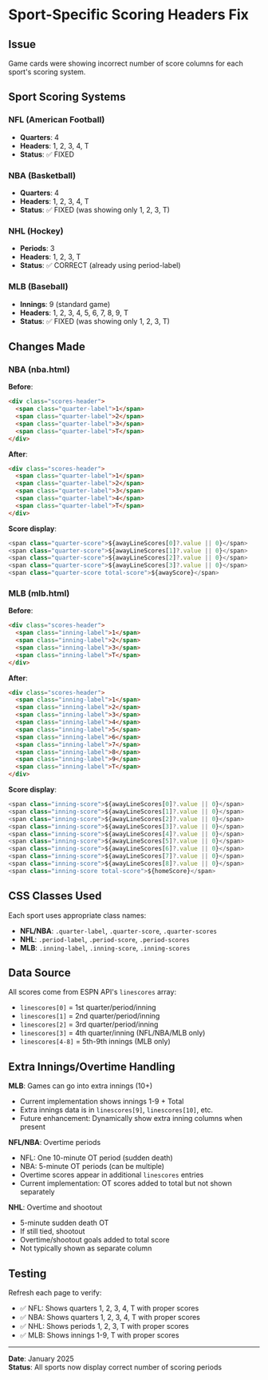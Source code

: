 # Sport-Specific Scoring Headers Fix

## Issue
Game cards were showing incorrect number of score columns for each sport's scoring system.

## Sport Scoring Systems

### NFL (American Football)
- **Quarters**: 4
- **Headers**: 1, 2, 3, 4, T
- **Status**: ✅ FIXED

### NBA (Basketball)
- **Quarters**: 4
- **Headers**: 1, 2, 3, 4, T
- **Status**: ✅ FIXED (was showing only 1, 2, 3, T)

### NHL (Hockey)
- **Periods**: 3
- **Headers**: 1, 2, 3, T
- **Status**: ✅ CORRECT (already using period-label)

### MLB (Baseball)
- **Innings**: 9 (standard game)
- **Headers**: 1, 2, 3, 4, 5, 6, 7, 8, 9, T
- **Status**: ✅ FIXED (was showing only 1, 2, 3, T)

## Changes Made

### NBA (nba.html)
**Before**:
```html
<div class="scores-header">
  <span class="quarter-label">1</span>
  <span class="quarter-label">2</span>
  <span class="quarter-label">3</span>
  <span class="quarter-label">T</span>
</div>
```

**After**:
```html
<div class="scores-header">
  <span class="quarter-label">1</span>
  <span class="quarter-label">2</span>
  <span class="quarter-label">3</span>
  <span class="quarter-label">4</span>
  <span class="quarter-label">T</span>
</div>
```

**Score display**:
```javascript
<span class="quarter-score">${awayLineScores[0]?.value || 0}</span>
<span class="quarter-score">${awayLineScores[1]?.value || 0}</span>
<span class="quarter-score">${awayLineScores[2]?.value || 0}</span>
<span class="quarter-score">${awayLineScores[3]?.value || 0}</span>
<span class="quarter-score total-score">${awayScore}</span>
```

### MLB (mlb.html)
**Before**:
```html
<div class="scores-header">
  <span class="inning-label">1</span>
  <span class="inning-label">2</span>
  <span class="inning-label">3</span>
  <span class="inning-label">T</span>
</div>
```

**After**:
```html
<div class="scores-header">
  <span class="inning-label">1</span>
  <span class="inning-label">2</span>
  <span class="inning-label">3</span>
  <span class="inning-label">4</span>
  <span class="inning-label">5</span>
  <span class="inning-label">6</span>
  <span class="inning-label">7</span>
  <span class="inning-label">8</span>
  <span class="inning-label">9</span>
  <span class="inning-label">T</span>
</div>
```

**Score display**:
```javascript
<span class="inning-score">${awayLineScores[0]?.value || 0}</span>
<span class="inning-score">${awayLineScores[1]?.value || 0}</span>
<span class="inning-score">${awayLineScores[2]?.value || 0}</span>
<span class="inning-score">${awayLineScores[3]?.value || 0}</span>
<span class="inning-score">${awayLineScores[4]?.value || 0}</span>
<span class="inning-score">${awayLineScores[5]?.value || 0}</span>
<span class="inning-score">${awayLineScores[6]?.value || 0}</span>
<span class="inning-score">${awayLineScores[7]?.value || 0}</span>
<span class="inning-score">${awayLineScores[8]?.value || 0}</span>
<span class="inning-score total-score">${homeScore}</span>
```

## CSS Classes Used

Each sport uses appropriate class names:
- **NFL/NBA**: `.quarter-label`, `.quarter-score`, `.quarter-scores`
- **NHL**: `.period-label`, `.period-score`, `.period-scores`
- **MLB**: `.inning-label`, `.inning-score`, `.inning-scores`

## Data Source
All scores come from ESPN API's `linescores` array:
- `linescores[0]` = 1st quarter/period/inning
- `linescores[1]` = 2nd quarter/period/inning
- `linescores[2]` = 3rd quarter/period/inning
- `linescores[3]` = 4th quarter/inning (NFL/NBA/MLB only)
- `linescores[4-8]` = 5th-9th innings (MLB only)

## Extra Innings/Overtime Handling
**MLB**: Games can go into extra innings (10+)
- Current implementation shows innings 1-9 + Total
- Extra innings data is in `linescores[9]`, `linescores[10]`, etc.
- Future enhancement: Dynamically show extra inning columns when present

**NFL/NBA**: Overtime periods
- NFL: One 10-minute OT period (sudden death)
- NBA: 5-minute OT periods (can be multiple)
- Overtime scores appear in additional `linescores` entries
- Current implementation: OT scores added to total but not shown separately

**NHL**: Overtime and shootout
- 5-minute sudden death OT
- If still tied, shootout
- Overtime/shootout goals added to total score
- Not typically shown as separate column

## Testing
Refresh each page to verify:
- ✅ NFL: Shows quarters 1, 2, 3, 4, T with proper scores
- ✅ NBA: Shows quarters 1, 2, 3, 4, T with proper scores
- ✅ NHL: Shows periods 1, 2, 3, T with proper scores
- ✅ MLB: Shows innings 1-9, T with proper scores

---
**Date**: January 2025  
**Status**: All sports now display correct number of scoring periods
